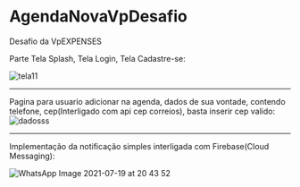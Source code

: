 # AgendaNovaVpDesafio
Desafio da VpEXPENSES






Parte Tela Splash, Tela Login, Tela Cadastre-se:

![tela11](https://user-images.githubusercontent.com/76443540/126244182-986ab863-b3e4-451e-b369-8fef31d9d1cd.png)


-------------------------------------------------------------------------------------------------------------------------------------------------------------------------

Pagina para usuario adicionar na agenda, dados de sua vontade, contendo telefone, cep(Interligado com api cep correios), basta inserir cep valido:
![dadosss](https://user-images.githubusercontent.com/76443540/126244816-ffac362d-6118-4c33-b985-2e8be50614af.png)


-------------------------------------------------------------------------------------------------------------------------------------------------------------------------



Implementação da notificação simples interligada com Firebase(Cloud Messaging):

![WhatsApp Image 2021-07-19 at 20 43 52](https://user-images.githubusercontent.com/76443540/126242033-b26ddb93-cfc9-45f4-9068-b2425d7cd82a.jpeg)



